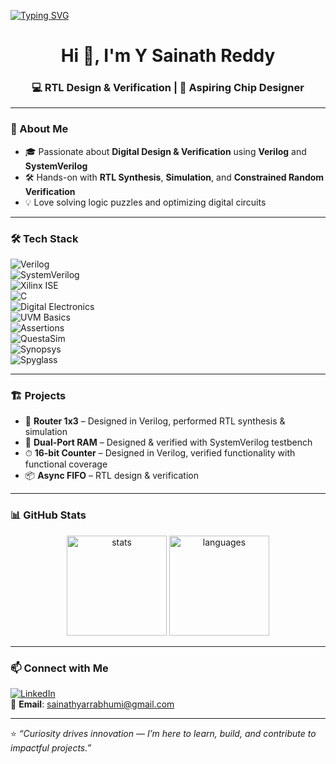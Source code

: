 <!-- Typing Animation -->
[![Typing SVG](https://readme-typing-svg.herokuapp.com?color=00F7FF&size=28&center=true&vCenter=true&width=900&lines=💻+RTL+Design+%26+Verification+Enthusiast;🎯+Aspiring+Chip+Designer;🚀+Always+Learning+and+Building)](https://git.io/typing-svg)

<h1 align="center">Hi 👋, I'm Y Sainath Reddy</h1>
<h3 align="center">💻 RTL Design & Verification | 🎯 Aspiring Chip Designer</h3>

---

### 🚀 About Me  
- 🎓 Passionate about **Digital Design & Verification** using **Verilog** and **SystemVerilog**  
- 🛠 Hands-on with **RTL Synthesis**, **Simulation**, and **Constrained Random Verification**  
- 💡 Love solving logic puzzles and optimizing digital circuits  

---

### 🛠 Tech Stack  
![Verilog](https://img.shields.io/badge/-Verilog-blue)  
![SystemVerilog](https://img.shields.io/badge/-SystemVerilog-red)  
![Xilinx ISE](https://img.shields.io/badge/-Xilinx%20ISE-red)  
![C](https://img.shields.io/badge/-C-00599C?logo=c)  
![Digital Electronics](https://img.shields.io/badge/-Digital%20Electronics-purple)  
![UVM Basics](https://img.shields.io/badge/-UVM%20Basics-yellow)  
![Assertions](https://img.shields.io/badge/-Assertions-teal)  
![QuestaSim](https://img.shields.io/badge/-QuestaSim-green)  
![Synopsys](https://img.shields.io/badge/-Synopsys-orange)  
![Spyglass](https://img.shields.io/badge/-Spyglass-lightgrey)  

---

### 🏗 Projects  
- 🚦 **Router 1x3** – Designed in Verilog, performed RTL synthesis & simulation  
- 💾 **Dual-Port RAM** – Designed & verified with SystemVerilog testbench  
- ⏱ **16-bit Counter** – Designed in Verilog, verified functionality with functional coverage  
- 📦 **Async FIFO** – RTL design & verification  

---

### 📊 GitHub Stats  
<p align="center">
  <img src="https://github-readme-stats.vercel.app/api?username=sai&show_icons=true&theme=tokyonight" alt="stats" height="160"/>
  <img src="https://github-readme-stats.vercel.app/api/top-langs/?username=sai&layout=compact&theme=tokyonight" alt="languages" height="160"/>
</p>

---

### 📫 Connect with Me  
[![LinkedIn](https://img.shields.io/badge/LinkedIn-blue?logo=linkedin&logoColor=white)](https://www.linkedin.com/in/sainath-reddy-00739b2a1/)  
📧 **Email**: sainathyarrabhumi@gmail.com  

---

⭐ *“Curiosity drives innovation — I’m here to learn, build, and contribute to impactful projects.”*
